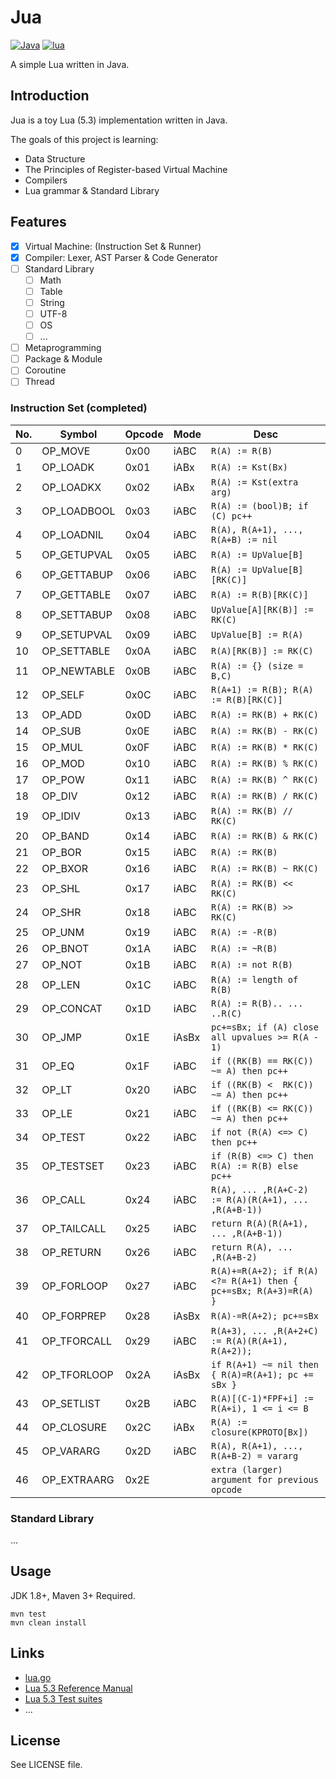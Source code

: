 # Jua

[![Java](https://img.shields.io/badge/language-Java-green.svg)]()
[![lua](https://img.shields.io/badge/language-lua-blue.svg)]()

A simple Lua written in Java.

## Introduction

Jua is a toy Lua (5.3) implementation written in Java. 

The goals of this project is learning:

- Data Structure
- The Principles of Register-based Virtual Machine
- Compilers
- Lua grammar & Standard Library

## Features

- [x] Virtual Machine: (Instruction Set & Runner)
- [x] Compiler: Lexer, AST Parser & Code Generator
- [ ] Standard Library
    - [ ] Math
    - [ ] Table
    - [ ] String
    - [ ] UTF-8
    - [ ] OS
    - [ ] ...
- [ ] Metaprogramming
- [ ] Package & Module
- [ ] Coroutine
- [ ] Thread

### Instruction Set (completed)

| No. | Symbol | Opcode   | Mode | Desc |
| ------ | ----------- | ----------- | ----------- | ----------- |
| 0    | OP_MOVE     | 0x00       | iABC   | `R(A) := R(B)` |
| 1   | OP_LOADK    | 0x01       | iABx   | `R(A) := Kst(Bx)` |
| 2  | OP_LOADKX   | 0x02       | iABx   | `R(A) := Kst(extra arg)` |
| 3 | OP_LOADBOOL | 0x03       | iABC   | `R(A) := (bool)B; if (C) pc++` |
| 4 | OP_LOADNIL  | 0x04       | iABC   | `R(A), R(A+1), ..., R(A+B) := nil` |
| 5 | OP_GETUPVAL | 0x05       | iABC   | `R(A) := UpValue[B]` |
| 6 | OP_GETTABUP | 0x06       | iABC   | `R(A) := UpValue[B][RK(C)]` |
| 7 | OP_GETTABLE | 0x07       | iABC   | `R(A) := R(B)[RK(C)]` |
| 8 | OP_SETTABUP | 0x08       | iABC   | `UpValue[A][RK(B)] := RK(C)` |
| 9 | OP_SETUPVAL | 0x09       | iABC   | `UpValue[B] := R(A)` |
| 10 | OP_SETTABLE | 0x0A       | iABC   | `R(A)[RK(B)] := RK(C)` |
| 11 | OP_NEWTABLE | 0x0B       | iABC   | `R(A) := {} (size = B,C)` |
| 12   | OP_SELF     | 0x0C       | iABC   | `R(A+1) := R(B); R(A) := R(B)[RK(C)]` |
| 13    | OP_ADD      | 0x0D       | iABC   | `R(A) := RK(B) + RK(C)` |
| 14    | OP_SUB      | 0x0E       | iABC   | `R(A) := RK(B) - RK(C)` |
| 15    | OP_MUL      | 0x0F       | iABC   | `R(A) := RK(B) * RK(C)` |
| 16    | OP_MOD      | 0x10       | iABC   | `R(A) := RK(B) % RK(C)` |
| 17    | OP_POW      | 0x11       | iABC   | `R(A) := RK(B) ^ RK(C)` |
| 18    | OP_DIV      | 0x12       | iABC   | `R(A) := RK(B) / RK(C)` |
| 19   | OP_IDIV     | 0x13       | iABC   | `R(A) := RK(B) // RK(C)` |
| 20   | OP_BAND     | 0x14       | iABC   | `R(A) := RK(B) & RK(C)` |
| 21    | OP_BOR      | 0x15       | iABC   | `R(A) := RK(B)` |
| 22   | OP_BXOR     | 0x16       | iABC   | `R(A) := RK(B) ~ RK(C)` |
| 23    | OP_SHL      | 0x17       | iABC   | `R(A) := RK(B) << RK(C)` |
| 24    | OP_SHR      | 0x18       | iABC   | `R(A) := RK(B) >> RK(C)` |
| 25    | OP_UNM      | 0x19       | iABC   | `R(A) := -R(B)` |
| 26   | OP_BNOT     | 0x1A       | iABC   | `R(A) := ~R(B)` |
| 27   | OP_NOT      | 0x1B       | iABC   | `R(A) := not R(B)` |
| 28    | OP_LEN      | 0x1C       | iABC   | `R(A) := length of R(B)` |
| 29 | OP_CONCAT   | 0x1D       | iABC   | `R(A) := R(B).. ... ..R(C)` |
| 30    | OP_JMP      | 0x1E       | iAsBx  | `pc+=sBx; if (A) close all upvalues >= R(A - 1)` |
| 31     | OP_EQ       | 0x1F       | iABC   | `if ((RK(B) == RK(C)) ~= A) then pc++` |
| 32     | OP_LT       | 0x20       | iABC   | `if ((RK(B) <  RK(C)) ~= A) then pc++` |
| 33     | OP_LE       | 0x21       | iABC   | `if ((RK(B) <= RK(C)) ~= A) then pc++` |
| 34   | OP_TEST     | 0x22       | iABC   | `if not (R(A) <=> C) then pc++` |
| 35 | OP_TESTSET  | 0x23       | iABC   | `if (R(B) <=> C) then R(A) := R(B) else pc++` |
| 36   | OP_CALL     | 0x24       | iABC   | `R(A), ... ,R(A+C-2) := R(A)(R(A+1), ... ,R(A+B-1))` |
| 37 | OP_TAILCALL | 0x25       | iABC   | `return R(A)(R(A+1), ... ,R(A+B-1))` |
| 38 | OP_RETURN   | 0x26       | iABC   | `return R(A), ... ,R(A+B-2)` |
| 39 | OP_FORLOOP  | 0x27       | iABC   | `R(A)+=R(A+2); if R(A) <?= R(A+1) then { pc+=sBx; R(A+3)=R(A) }` |
| 40 | OP_FORPREP  | 0x28       | iAsBx  | `R(A)-=R(A+2); pc+=sBx` |
| 41 | OP_TFORCALL | 0x29       | iABC   | `R(A+3), ... ,R(A+2+C) := R(A)(R(A+1), R(A+2));` |
| 42 | OP_TFORLOOP | 0x2A       | iAsBx  | `if R(A+1) ~= nil then { R(A)=R(A+1); pc += sBx }` |
| 43 | OP_SETLIST  | 0x2B       | iABC   | `R(A)[(C-1)*FPF+i] := R(A+i), 1 <= i <= B` |
| 44 | OP_CLOSURE  | 0x2C       | iABx   | `R(A) := closure(KPROTO[Bx])` |
| 45 | OP_VARARG   | 0x2D       | iABC   | `R(A), R(A+1), ..., R(A+B-2) = vararg` |
| 46 | OP_EXTRAARG | 0x2E       |    | `extra (larger) argument for previous opcode` |

### Standard Library

...

## Usage

JDK 1.8+, Maven 3+ Required.

```shell
mvn test
mvn clean install
```

## Links

- [lua.go](https://github.com/zxh0/lua.go)
- [Lua 5.3 Reference Manual](http://www.lua.org/manual/5.3/manual.html)
- [Lua 5.3 Test suites](http://www.lua.org/tests/lua-5.3.4-tests.tar.gz)
- ...

## License

See LICENSE file.